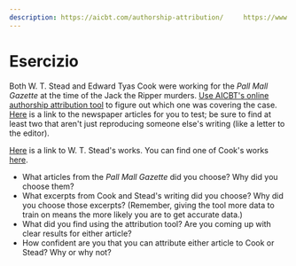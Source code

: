 ```yaml
---
description: https://aicbt.com/authorship-attribution/     https://www.mytelescope.io/
---
```


# Esercizio

Both W. T. Stead and Edward Tyas Cook were working for the _Pall Mall Gazette_ at the time of the Jack the Ripper murders. [Use AICBT's online authorship attribution tool](http://aicbt.com/authorship-attribution/online-software/) to figure out which one was covering the case. [Here](http://www.casebook.org/press\_reports/pall\_mall\_gazette/) is a link to the newspaper articles for you to test; be sure to find at least two that aren't just reproducing someone else's writing (like a letter to the editor).

[Here](http://www.attackingthedevil.co.uk/steadworks/) is a link to W. T. Stead's works. You can find one of Cook's works [here](https://archive.org/stream/lifeofflorenceni01cookuoft/lifeofflorenceni01cookuoft\_djvu.txt).

* What articles from the _Pall Mall Gazette_ did you choose? Why did you choose them?
* What excerpts from Cook and Stead's writing did you choose? Why did you choose those excerpts? (Remember, giving the tool more data to train on means the more likely you are to get accurate data.)
* What did you find using the attribution tool? Are you coming up with clear results for either article?
* How confident are you that you can attribute either article to Cook or Stead? Why or why not?
